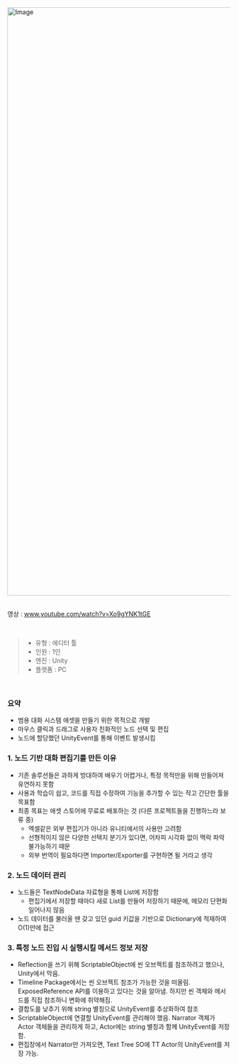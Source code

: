 <img width="2237" height="1324" alt="Image" src="https://github.com/user-attachments/assets/8640fc9f-b780-4dfb-9d71-14e42f240a20" />

<br>
<br>

영상 : www.youtube.com/watch?v=Xo9gYNK1tGE

<br>

>- 유형 : 에디터 툴
>- 인원 : 1인
>- 엔진 : Unity
>- 플랫폼 : PC

<br>

### 요약

- 범용 대화 시스템 애셋을 만들기 위한 목적으로 개발
- 마우스 클릭과 드래그로 사용자 친화적인 노드 선택 및 편집
- 노드에 할당했던 UnityEvent를 통해 이벤트 발생시킴

### 1. 노드 기반 대화 편집기를 만든 이유

- 기존 솔루션들은 과하게 방대하여 배우기 어렵거나, 특정 목적만을 위해 만들어져 유연하지 못함
- 사용과 학습이 쉽고, 코드를 직접 수정하여 기능을 추가할 수 있는 작고 간단한 툴을 목표함
- 최종 목표는 애셋 스토어에 무료로 배포하는 것 (다른 프로젝트들을 진행하느라 보류 중)
  - 엑셀같은 외부 편집기가 아니라 유니티에서의 사용만 고려함
  - 선형적이지 않은 다양한 선택지 분기가 있다면, 어차피 시각화 없이 맥락 파악 불가능하기 때문
  - 외부 번역이 필요하다면 Importer/Exporter를 구현하면 될 거라고 생각


### 2. 노드 데이터 관리

- 노드들은 TextNodeData 자료형을 통해 List에 저장함
  - 편집기에서 저장할 때마다 새로 List를 만들어 저장하기 때문에, 메모리 단편화 일어나지 않음
- 노드 데이터를 불러올 땐 갖고 있던 guid 키값을 기반으로 Dictionary에 적재하여 O(1)만에 접근

### 3. 특정 노드 진입 시 실행시킬 메서드 정보 저장
- Reflection을 쓰기 위해 ScriptableObject에 씬 오브젝트를 참조하려고 했으나, Unity에서 막음.
- Timeline Package에서는 씬 오브젝트 참조가 가능한 것을 떠올림. ExposedReference API를 이용하고 있다는 것을 알아냄. 하지만 씬 객체와 메서드를 직접 참조하니 변화에 취약해짐.
- 결합도를 낮추기 위해 string 별칭으로 UnityEvent를 추상화하여 참조
- ScriptableObject에 연결할 UnityEvent를 관리해야 했음. Narrator 객체가 Actor 객체들을 관리하게 하고, Actor에는 string 별칭과 함께 UnityEvent를 저장함. 
- 편집창에서 Narrator만 가져오면, Text Tree SO에 TT Actor의 UnityEvent를 저장 가능.
